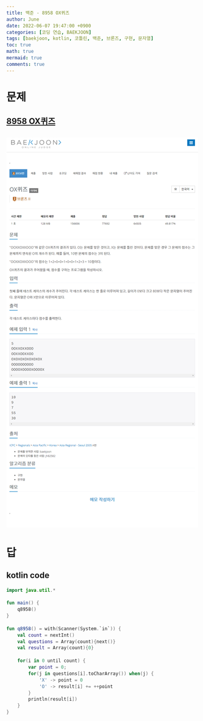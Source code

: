 ```yaml
---
title: 백준 - 8958 OX퀴즈
author: June
date: 2022-06-07 19:47:00 +0900
categories: [코딩 연습, BAEKJOON]
tags: [baekjoon, kotlin, 코틀린, 백준, 브론즈, 구현, 문자열]
toc: true
math: true
mermaid: true
comments: true
---
```

# 문제
## [8958 OX퀴즈](https://www.acmicpc.net/problem/8958)
## ![screencapture](/posts/coding-practice/baekjoon/screencapture-acmicpc-net-problem-8958.png)

# 답
## kotlin code
```kotlin
import java.util.*

fun main() {
    q8958()
}

fun q8958() = with(Scanner(System.`in`)) {
    val count = nextInt()
    val questions = Array(count){next()}
    val result = Array(count){0}
    
    for(i in 0 until count) {
        var point = 0;
        for(j in questions[i].toCharArray()) when(j) {
            'X' -> point = 0
            'O' -> result[i] += ++point
        }
        println(result[i])
    }
}
```